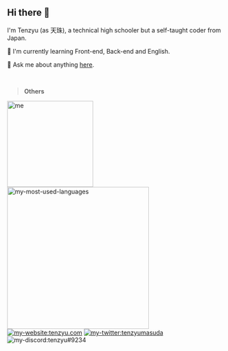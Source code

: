 ## Hi there 👋

I'm Tenzyu (as 天珠), a technical high schooler but a self-taught coder from Japan.

🌱 I'm currently learning Front-end, Back-end and English.

💬 Ask me about anything [here](https://github.com/tenzyu/tenzyu/issues).

<br>

> **Others**

<div>
  <img alt="me" width="200px" align="left" src="https://cdn.discordapp.com/attachments/752286472383758416/757471800203673700/me.png" />
</div>

<div>
  <img alt="my-most-used-languages" width="330px" src="https://github-readme-stats.vercel.app/api/top-langs/?username=tenzyu&layout=compact&theme=graywhite" />
</div>

<div>
  <a href="https://tenzyu.com/"><img alt="my-website:tenzyu.com" src="https://img.shields.io/static/v1?style=flat&logo=netlify&label=&labelColor=505050&color=505050&message=tenzyu.com" /></a>  <a href="https://twitter.com/tenzyumasuda"><img alt="my-twitter:tenzyumasuda" src="https://img.shields.io/static/v1?style=flat&logo=twitter&label=&labelColor=505050&color=505050&message=tenzyumasuda" /></a>
  <img alt="my-discord:tenzyu#9234" src="https://img.shields.io/static/v1?style=flat&logo=discord&logoColor=8DA3F2&label=&labelColor=505050&color=505050&message=tenzyu%239234" /></a>
</div>
